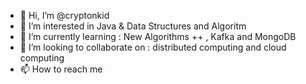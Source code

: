 - 👋 Hi, I’m @cryptonkid
- 👀 I’m interested in Java & Data Structures and Algoritm 
- 🌱 I’m currently learning : New Algorithms ++ , Kafka and MongoDB
- 💞️ I’m looking to collaborate on : distributed computing and cloud computing 
- 📫 How to reach me 

<!---
cryptonkid/cryptonkid is a ✨ special ✨ repository because its `README.md` (this file) appears on your GitHub profile.
You can click the Preview link to take a look at your changes.
--->
